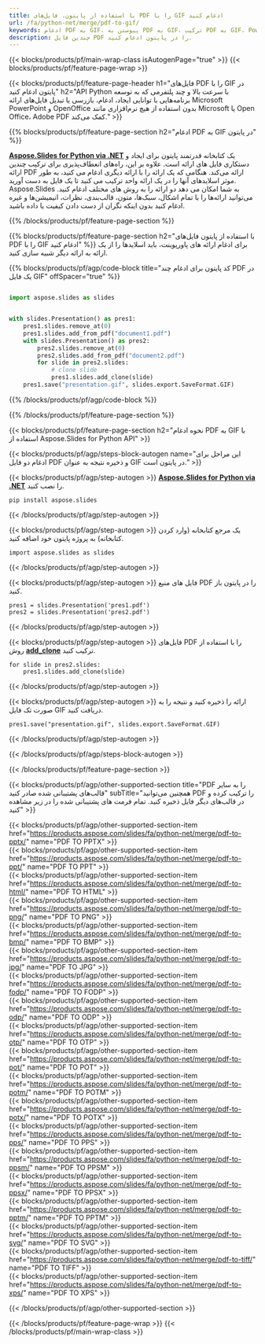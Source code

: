 ```yaml
---
title: با استفاده از پایتون، فایل‌های PDF را با GIF ادغام کنید
url: /fa/python-net/merge/pdf-to-gif/
keywords: ادغام PDF به GIF، پیوستن به PDF به GIF، ترکیب PDF به GIF، PowerPoint، Presentation، GIF، Python، Aspose
description: چندین فایل PDF را در پایتون ادغام کنید.
---
```


{{< blocks/products/pf/main-wrap-class isAutogenPage="true" >}}
{{< blocks/products/pf/feature-page-wrap >}}

{{< blocks/products/pf/feature-page-header h1="فایل‌های PDF را با GIF در پایتون ادغام کنید" h2="API Python با سرعت بالا و چند پلتفرمی که به توسعه برنامه‌هایی با توانایی ایجاد، ادغام، بازرسی یا تبدیل فایل‌های ارائه Microsoft PowerPoint و OpenOffice بدون استفاده از هیچ نرم‌افزاری مانند Microsoft یا Open Office، Adobe PDF کمک می‌کند." >}}

{{% blocks/products/pf/feature-page-section h2="ادغام PDF به GIF در پایتون" %}}

[**Aspose.Slides for Python via .NET**](https://products.aspose.com/slides/fa/python-net/) یک کتابخانه قدرتمند پایتون برای ایجاد و دستکاری فایل های ارائه است. علاوه بر این، راه‌های انعطاف‌پذیری برای ترکیب چندین ارائه PDF ارائه می‌کند. هنگامی که یک ارائه را با ارائه دیگری ادغام می کنید، به طور موثر اسلایدهای آنها را در یک ارائه واحد ترکیب می کنید تا یک فایل به دست آورید. Aspose.Slides به شما امکان می دهد دو ارائه را به روش های مختلف ادغام کنید. می‌توانید ارائه‌ها را با تمام اشکال، سبک‌ها، متون، قالب‌بندی، نظرات، انیمیشن‌ها و غیره ادغام کنید بدون اینکه نگران از دست دادن کیفیت یا داده باشید.

{{% /blocks/products/pf/feature-page-section %}}

{{% blocks/products/pf/feature-page-section  h2="با استفاده از پایتون فایل‌های PDF را با GIF ادغام کنید" %}}
برای ادغام ارائه های پاورپوینت، باید اسلایدها را از یک ارائه به ارائه دیگر شبیه سازی کنید.

{{% blocks/products/pf/agp/code-block title="کد پایتون برای ادغام چند PDF در یک فایل GIF" offSpacer="true" %}}

```python

import aspose.slides as slides


with slides.Presentation() as pres1:
    pres1.slides.remove_at(0)
    pres1.slides.add_from_pdf("document1.pdf")
    with slides.Presentation() as pres2:
        pres2.slides.remove_at(0)
        pres2.slides.add_from_pdf("document2.pdf")
        for slide in pres2.slides:
            # clone slide
            pres1.slides.add_clone(slide)
    pres1.save("presentation.gif", slides.export.SaveFormat.GIF)
```


{{% /blocks/products/pf/agp/code-block %}}

{{% /blocks/products/pf/feature-page-section %}}

{{< blocks/products/pf/feature-page-section  h2="نحوه ادغام PDF به GIF با استفاده از Aspose.Slides for Python API" >}}

{{< blocks/products/pf/agp/steps-block-autogen name="این مراحل برای ادغام دو فایل PDF و ذخیره نتیجه به عنوان GIF در پایتون است." >}}

{{< blocks/products/pf/agp/step-autogen >}}
[**Aspose.Slides for Python via .NET**](https://products.aspose.com/slides/fa/python-net/) را نصب کنید.
```
pip install aspose.slides
```
{{< /blocks/products/pf/agp/step-autogen >}}

{{< blocks/products/pf/agp/step-autogen >}}
یک مرجع کتابخانه (وارد کردن کتابخانه) به پروژه پایتون خود اضافه کنید.
```
import aspose.slides as slides
```
{{< /blocks/products/pf/agp/step-autogen >}}

{{< blocks/products/pf/agp/step-autogen >}}
فایل های منبع PDF را در پایتون باز کنید.
```
pres1 = slides.Presentation('pres1.pdf')
pres2 = slides.Presentation('pres2.pdf')
```
{{< /blocks/products/pf/agp/step-autogen >}}

{{< blocks/products/pf/agp/step-autogen >}}
فایل‌های PDF را با استفاده از روش [**add_clone**](https://reference.aspose.com/slides/python-net/aspose.slides/islidecollection/#methods) ترکیب کنید.
```
for slide in pres2.slides:
    pres1.slides.add_clone(slide)
```
{{< /blocks/products/pf/agp/step-autogen >}}

{{< blocks/products/pf/agp/step-autogen >}}
ارائه را ذخیره کنید و نتیجه را به صورت تک فایل GIF دریافت کنید.
```
pres1.save("presentation.gif", slides.export.SaveFormat.GIF)
```

{{< /blocks/products/pf/agp/step-autogen >}}

{{< /blocks/products/pf/agp/steps-block-autogen >}}

{{< /blocks/products/pf/feature-page-section >}}

{{< blocks/products/pf/agp/other-supported-section title="PDF را به سایر قالب‌های پشتیبانی شده صادر کنید" subTitle="همچنین می‌توانید PDF را ترکیب کرده و در قالب‌های دیگر فایل ذخیره کنید. تمام فرمت های پشتیبانی شده را در زیر مشاهده کنید" >}}

{{< blocks/products/pf/agp/other-supported-section-item href="https://products.aspose.com/slides/fa/python-net/merge/pdf-to-pptx/" name="PDF TO PPTX" >}}  
{{< blocks/products/pf/agp/other-supported-section-item href="https://products.aspose.com/slides/fa/python-net/merge/pdf-to-ppt/" name="PDF TO PPT" >}}  
{{< blocks/products/pf/agp/other-supported-section-item href="https://products.aspose.com/slides/fa/python-net/merge/pdf-to-html/" name="PDF TO HTML" >}}  
{{< blocks/products/pf/agp/other-supported-section-item href="https://products.aspose.com/slides/fa/python-net/merge/pdf-to-png/" name="PDF TO PNG" >}}  
{{< blocks/products/pf/agp/other-supported-section-item href="https://products.aspose.com/slides/fa/python-net/merge/pdf-to-bmp/" name="PDF TO BMP" >}}  
{{< blocks/products/pf/agp/other-supported-section-item href="https://products.aspose.com/slides/fa/python-net/merge/pdf-to-jpg/" name="PDF TO JPG" >}}  
{{< blocks/products/pf/agp/other-supported-section-item href="https://products.aspose.com/slides/fa/python-net/merge/pdf-to-fodp/" name="PDF TO FODP" >}}  
{{< blocks/products/pf/agp/other-supported-section-item href="https://products.aspose.com/slides/fa/python-net/merge/pdf-to-odp/" name="PDF TO ODP" >}}  
{{< blocks/products/pf/agp/other-supported-section-item href="https://products.aspose.com/slides/fa/python-net/merge/pdf-to-otp/" name="PDF TO OTP" >}}  
{{< blocks/products/pf/agp/other-supported-section-item href="https://products.aspose.com/slides/fa/python-net/merge/pdf-to-pot/" name="PDF TO POT" >}}  
{{< blocks/products/pf/agp/other-supported-section-item href="https://products.aspose.com/slides/fa/python-net/merge/pdf-to-potm/" name="PDF TO POTM" >}}  
{{< blocks/products/pf/agp/other-supported-section-item href="https://products.aspose.com/slides/fa/python-net/merge/pdf-to-potx/" name="PDF TO POTX" >}}  
{{< blocks/products/pf/agp/other-supported-section-item href="https://products.aspose.com/slides/fa/python-net/merge/pdf-to-pps/" name="PDF TO PPS" >}}  
{{< blocks/products/pf/agp/other-supported-section-item href="https://products.aspose.com/slides/fa/python-net/merge/pdf-to-ppsm/" name="PDF TO PPSM" >}}  
{{< blocks/products/pf/agp/other-supported-section-item href="https://products.aspose.com/slides/fa/python-net/merge/pdf-to-ppsx/" name="PDF TO PPSX" >}}  
{{< blocks/products/pf/agp/other-supported-section-item href="https://products.aspose.com/slides/fa/python-net/merge/pdf-to-pptm/" name="PDF TO PPTM" >}}  
{{< blocks/products/pf/agp/other-supported-section-item href="https://products.aspose.com/slides/fa/python-net/merge/pdf-to-svg/" name="PDF TO SVG" >}}  
{{< blocks/products/pf/agp/other-supported-section-item href="https://products.aspose.com/slides/fa/python-net/merge/pdf-to-tiff/" name="PDF TO TIFF" >}}  
{{< blocks/products/pf/agp/other-supported-section-item href="https://products.aspose.com/slides/fa/python-net/merge/pdf-to-xps/" name="PDF TO XPS" >}}  


{{< /blocks/products/pf/agp/other-supported-section >}}

{{< /blocks/products/pf/feature-page-wrap >}}
{{< /blocks/products/pf/main-wrap-class >}}